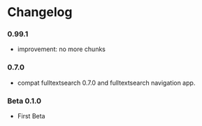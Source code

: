 # Changelog

### 0.99.1

- improvement: no more chunks


### 0.7.0

- compat fulltextsearch 0.7.0 and fulltextsearch navigation app.



### Beta 0.1.0

- First Beta

